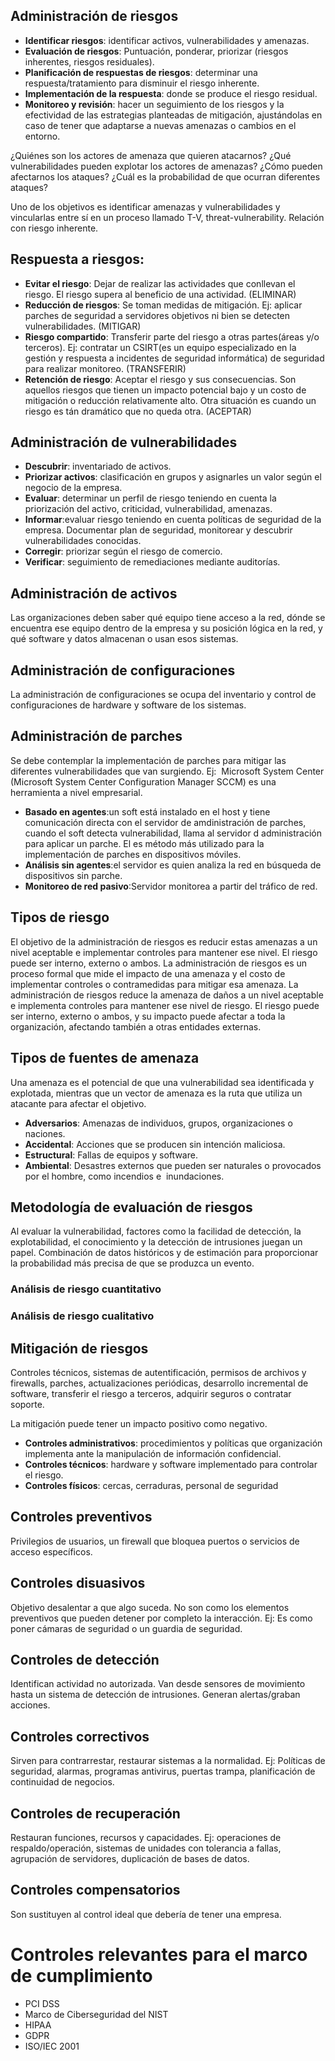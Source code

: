 ## Administración de riesgos  

- **Identificar riesgos**: identificar activos, vulnerabilidades y amenazas.
- **Evaluación de riesgos**: Puntuación, ponderar, priorizar (riesgos inherentes, riesgos residuales).
- **Planificación de respuestas de riesgos**: determinar una respuesta/tratamiento para disminuir el riesgo inherente.
- **Implementación de la respuesta**: donde se produce el riesgo residual.
- **Monitoreo y revisión**: hacer un seguimiento de los riesgos y la efectividad de las estrategias planteadas de mitigación, ajustándolas en caso de tener que adaptarse a nuevas amenazas o cambios en el entorno.  

¿Quiénes son los actores de amenaza que quieren atacarnos?
¿Qué vulnerabilidades pueden explotar los actores de amenazas?
¿Cómo pueden afectarnos los ataques?
¿Cuál es la probabilidad de que ocurran diferentes ataques?  

Uno de los objetivos es identificar amenazas y vulnerabilidades y vincularlas entre sí en un proceso llamado T-V, threat-vulnerability. Relación con riesgo inherente.  

## Respuesta a riesgos:

- **Evitar el riesgo**: Dejar de realizar las actividades que conllevan el riesgo. El riesgo supera al beneficio de una actividad. (ELIMINAR)
- **Reducción de riesgos**: Se toman medidas de mitigación. Ej: aplicar parches de seguridad a servidores objetivos ni bien se detecten vulnerabilidades. (MITIGAR)
- **Riesgo compartido**: Transferir parte del riesgo a otras partes(áreas y/o terceros). Ej: contratar un CSIRT(es un equipo especializado en la gestión y respuesta a incidentes de seguridad informática) de seguridad para realizar monitoreo. (TRANSFERIR)
- **Retención de riesgo**: Aceptar el riesgo y sus consecuencias. Son aquellos riesgos que tienen un impacto potencial bajo y un costo de mitigación o reducción relativamente alto. Otra situación es cuando un riesgo es tán dramático que no queda otra. (ACEPTAR) 

## Administración de vulnerabilidades

- **Descubrir**: inventariado de activos.
- **Priorizar activos**: clasificación en grupos y asignarles un valor según el negocio de la empresa.
- **Evaluar**: determinar un perfil de riesgo teniendo en cuenta la priorización del activo, criticidad, vulnerabilidad, amenazas.
- **Informar**:evaluar riesgo teniendo en cuenta políticas de seguridad de la empresa. Documentar plan de seguridad, monitorear y descubrir vulnerabilidades conocidas.
- **Corregir**: priorizar según el riesgo de comercio.
- **Verificar**: seguimiento de remediaciones mediante auditorías. 

## Administración de activos

Las organizaciones deben saber qué equipo tiene acceso a la red, dónde se encuentra ese equipo dentro de la empresa y su posición lógica en la red, y qué software y datos almacenan o usan esos sistemas.
## Administración de configuraciones

La administración de configuraciones se ocupa del inventario y control de configuraciones de hardware y software de los sistemas.  

## Administración de parches

Se debe contemplar la implementación de parches para mitigar las diferentes vulnerabilidades que van surgiendo.
Ej:  Microsoft System Center (Microsoft System Center Configuration Manager SCCM) es una herramienta a nivel empresarial.  

- **Basado en agentes**:un soft está instalado en el host y tiene comunicación directa con el servidor de amdinistración de parches, cuando el soft detecta vulnerabilidad, llama al servidor d administración para aplicar un parche. El es método más utilizado para la implementación de parches en dispositivos móviles.
- **Análisis sin agentes**:el servidor es quien analiza la red en búsqueda de dispositivos sin parche.
- **Monitoreo de red pasivo**:Servidor monitorea a partir del tráfico de red. 

## Tipos de riesgo

El objetivo de la administración de riesgos es reducir estas amenazas a un nivel aceptable e implementar controles para mantener ese nivel.
El riesgo puede ser interno, externo o ambos.
La administración de riesgos es un proceso formal que mide el impacto de una amenaza y el costo de implementar controles o contramedidas para mitigar esa amenaza.
La administración de riesgos reduce la amenaza de daños a un nivel aceptable e implementa controles para mantener ese nivel de riesgo.
El riesgo puede ser interno, externo o ambos, y su impacto puede afectar a toda la organización, afectando también a otras entidades externas.

## Tipos de fuentes de amenaza

Una amenaza es el potencial de que una vulnerabilidad sea identificada y explotada, mientras que un vector de amenaza es la ruta que utiliza un atacante para afectar el objetivo. 

- **Adversarios**: Amenazas de individuos, grupos, organizaciones o naciones.
- **Accidental**: Acciones que se producen sin intención maliciosa.
- **Estructural**: Fallas de equipos y software.
- **Ambiental**: Desastres externos que pueden ser naturales o provocados por el hombre, como incendios e  inundaciones.

## Metodología de evaluación de riesgos

Al evaluar la vulnerabilidad, factores como la facilidad de detección, la explotabilidad, el conocimiento y la detección de intrusiones juegan un papel. Combinación de datos históricos y de estimación para proporcionar la probabilidad más precisa de que se produzca un evento. 

### Análisis de riesgo cuantitativo

### Análisis de riesgo cualitativo
  
## Mitigación de riesgos

Controles técnicos, sistemas de autentificación, permisos de archivos y firewalls, parches, actualizaciones periódicas, desarrollo incremental de software, transferir el riesgo a terceros, adquirir seguros o contratar soporte.

La mitigación puede tener un impacto positivo como negativo. 

- **Controles administrativos**: procedimientos y políticas que organización implementa ante la manipulación de información confidencial.
- **Controles técnicos**: hardware y software implementado para controlar el riesgo.
- **Controles físicos**: cercas, cerraduras, personal de seguridad  

## Controles preventivos
Privilegios de usuarios, un firewall que bloquea puertos o servicios de acceso específicos.
## Controles disuasivos
Objetivo desalentar a que algo suceda. No son como los elementos preventivos que pueden detener por completo la interacción. Ej: Es como poner cámaras de seguridad o un guardia de seguridad.
## Controles de detección
Identifican actividad no autorizada. Van desde sensores de movimiento hasta un sistema de detección de intrusiones. Generan alertas/graban acciones.
## Controles correctivos
Sirven para contrarrestar, restaurar sistemas a la normalidad. Ej: Políticas de seguridad, alarmas, programas antivirus, puertas trampa, planificación de continuidad de negocios.
## Controles de recuperación
Restauran funciones, recursos y capacidades. Ej: operaciones de respaldo/operación, sistemas de unidades con tolerancia a fallas, agrupación de servidores, duplicación de bases de datos.
## Controles compensatorios
Son sustituyen al control ideal que debería de tener una empresa.
# Controles relevantes para el marco de cumplimiento
- PCI DSS
- Marco de Ciberseguridad del NIST
- HIPAA
- GDPR
- ISO/IEC 2001